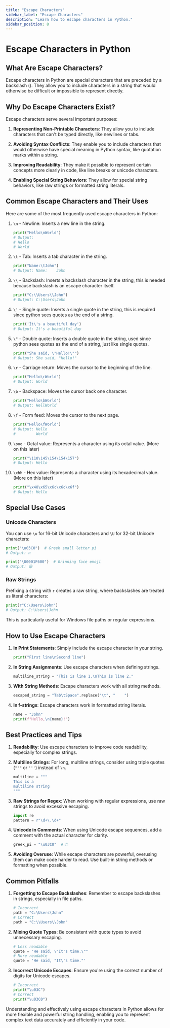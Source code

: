 ```yaml
---
title: "Escape Characters"
sidebar_label: "Escape Characters"
description: "Learn how to escape characters in Python."
sidebar_position: 8
---
```


# Escape Characters in Python

## What Are Escape Characters?

Escape characters in Python are special characters that are preceded by a backslash (\). They allow you to include characters in a string that would otherwise be difficult or impossible to represent directly.

## Why Do Escape Characters Exist?

Escape characters serve several important purposes:

1. **Representing Non-Printable Characters**: They allow you to include characters that can't be typed directly, like newlines or tabs.

2. **Avoiding Syntax Conflicts**: They enable you to include characters that would otherwise have special meaning in Python syntax, like quotation marks within a string.

3. **Improving Readability**: They make it possible to represent certain concepts more clearly in code, like line breaks or unicode characters.

4. **Enabling Special String Behaviors**: They allow for special string behaviors, like raw strings or formatted string literals.

## Common Escape Characters and Their Uses

Here are some of the most frequently used escape characters in Python:

1. `\n` - Newline: Inserts a new line in the string.
   ```python
   print("Hello\nWorld")
   # Output:
   # Hello
   # World
   ```

2. `\t` - Tab: Inserts a tab character in the string.
   ```python
   print("Name:\tJohn")
   # Output: Name:    John
   ```

3. `\\` - Backslash: Inserts a backslash character in the string, this is needed because backslash is an escape character itself.
   ```python
   print("C:\\Users\\John")
   # Output: C:\Users\John
   ```

4. `\'` - Single quote: Inserts a single quote in the string, this is required since python sees quotes as the end of a string.
   ```python
   print('It\'s a beautiful day')
   # Output: It's a beautiful day
   ```

5. `\"` - Double quote: Inserts a double quote in the string, used since python sees quotes as the end of a string, just like single quotes.
   ```python
   print("She said, \"Hello!\"")
   # Output: She said, "Hello!"
   ```

6. `\r` - Carriage return: Moves the cursor to the beginning of the line.
   ```python
   print("Hello\rWorld")
   # Output: World
   ```

7. `\b` - Backspace: Moves the cursor back one character.
   ```python
   print("Hello\bWorld")
   # Output: HellWorld
   ```

8. `\f` - Form feed: Moves the cursor to the next page.
   ```python
   print("Hello\fWorld")
   # Output: Hello
   #         World
   ```

9. `\ooo` - Octal value: Represents a character using its octal value. (More on this later)
   ```python
   print("\110\145\154\154\157")
   # Output: Hello
   ```

10. `\xhh` - Hex value: Represents a character using its hexadecimal value. (More on this later)
    ```python
    print("\x48\x65\x6c\x6c\x6f")
    # Output: Hello
    ```

## Special Use Cases

### Unicode Characters

You can use `\u` for 16-bit Unicode characters and `\U` for 32-bit Unicode characters:

```python
print("\u03C0")  # Greek small letter pi
# Output: π

print("\U0001F600")  # Grinning face emoji
# Output: 😀
```

### Raw Strings

Prefixing a string with `r` creates a raw string, where backslashes are treated as literal characters:

```python
print(r"C:\Users\John")
# Output: C:\Users\John
```

This is particularly useful for Windows file paths or regular expressions.

## How to Use Escape Characters

1. **In Print Statements**: Simply include the escape character in your string.
   ```python
   print("First line\nSecond line")
   ```

2. **In String Assignments**: Use escape characters when defining strings.
   ```python
   multiline_string = "This is line 1.\nThis is line 2."
   ```

3. **With String Methods**: Escape characters work with all string methods.
   ```python
   escaped_string = "Tab\tSpace".replace("\t", "    ")
   ```

4. **In f-strings**: Escape characters work in formatted string literals.
   ```python
   name = "John"
   print(f"Hello,\n{name}!")
   ```

## Best Practices and Tips

1. **Readability**: Use escape characters to improve code readability, especially for complex strings.

2. **Multiline Strings**: For long, multiline strings, consider using triple quotes (`"""` or `'''`) instead of `\n`.
   ```python
   multiline = """
   This is a
   multiline string
   """
   ```

3. **Raw Strings for Regex**: When working with regular expressions, use raw strings to avoid excessive escaping.
   ```python
   import re
   pattern = r"\d+\.\d+"
   ```

4. **Unicode in Comments**: When using Unicode escape sequences, add a comment with the actual character for clarity.
   ```python
   greek_pi = "\u03C0"  # π
   ```

5. **Avoiding Overuse**: While escape characters are powerful, overusing them can make code harder to read. Use built-in string methods or formatting when possible.

## Common Pitfalls

1. **Forgetting to Escape Backslashes**: Remember to escape backslashes in strings, especially in file paths.
   ```python
   # Incorrect
   path = "C:\Users\John"
   # Correct
   path = "C:\\Users\\John"
   ```

2. **Mixing Quote Types**: Be consistent with quote types to avoid unnecessary escaping.
   ```python
   # Less readable
   quote = "He said, \"It's time.\""
   # More readable
   quote = 'He said, "It\'s time."'
   ```

3. **Incorrect Unicode Escapes**: Ensure you're using the correct number of digits for Unicode escapes.
   ```python
   # Incorrect
   print("\u03C")
   # Correct
   print("\u03C0")
   ```

Understanding and effectively using escape characters in Python allows for more flexible and powerful string handling, enabling you to represent complex text data accurately and efficiently in your code.